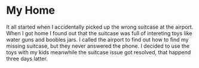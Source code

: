 # My Home

It all started when I accidentally picked up the wrong suitcase at the airport. When I got home I found out that the suitcase was full of intereting toys like water guns and boobles jars. 
I called the airport to find out how to find my missing suitcase, but they never answered the phone. I decided to use the toys with my kids meanwhile the suitcase issue got resolved, that happend three days latter.
